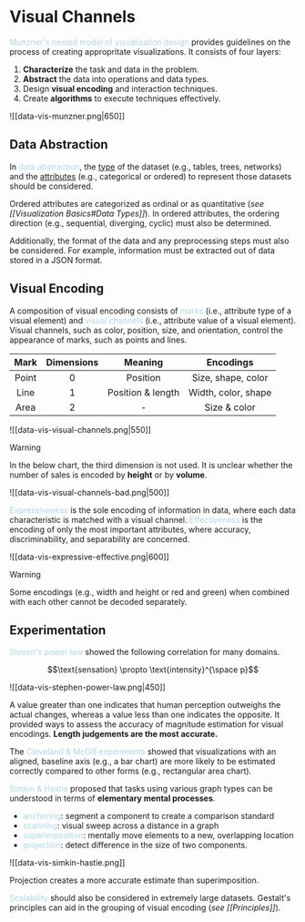 # Visual Channels

<span style = "color:lightblue">Munzner's nested model of visualization design</span> provides guidelines on the process of creating appropritate visualizations. It consists of four layers:
1. **Characterize** the task and data in the problem.
2. **Abstract** the data into operations and data types.
3. Design **visual encoding** and interaction techniques.
4. Create **algorithms** to execute techniques effectively.

![[data-vis-munzner.png|650]]

## Data Abstraction

In <span style = "color:lightblue">data abstraction</span>, the <u>type</u> of the dataset (e.g., tables, trees, networks) and the <u>attributes</u> (e.g., categorical or ordered) to represent those datasets should be considered.

Ordered attributes are categorized as ordinal or as quantitative (*see [[Visualization Basics#Data Types]]*). In ordered attributes, the ordering direction (e.g., sequential, diverging, cyclic) must also be determined. 

Additionally, the format of the data and any preprocessing steps must also be considered. For example, information must be extracted out of data stored in a JSON format.

## Visual Encoding

A composition of visual encoding consists of <span style = "color:lightblue">marks</span> (i.e., attribute type of a visual element) and <span style = "color:lightblue">visual channels</span> (i.e., attribute value of a visual element). Visual channels, such as color, position, size, and orientation, control the appearance of marks, such as points and lines.

| **Mark** | **Dimensions** |    **Meaning**    | **Encodings**       |
|:--------:|:--------------:|:-----------------:| :-------------------: |
|  Point   |       0        |     Position      | Size, shape, color  |
|   Line   |       1        | Position & length | Width, color, shape |
|   Area   |       2        |         -         | Size & color        |

![[data-vis-visual-channels.png|550]]


> [!WARNING]
> In the below chart, the third dimension is not used. It is unclear whether the number of sales is encoded by **height** or by **volume**.
> 
> ![[data-vis-visual-channels-bad.png|500]]

<span style = "color:lightblue">Expressiveness</span> is the sole encoding of information in data, where each data characteristic is matched with a visual channel. <span style = "color:lightblue">Effectiveness</span> is the encoding of only the most important attributes, where accuracy, discriminability, and separability are concerned.

![[data-vis-expressive-effective.png|600]]

> [!WARNING]
> Some encodings (e.g., width and height or red and green) when combined with each other cannot be decoded separately.

## Experimentation

<span style = "color:lightblue">Steven's power law</span> showed the following correlation for many domains.

$$\text{sensation} \propto \text{intensity}^{\space p}$$

![[data-vis-stephen-power-law.png|450]]

A value greater than one indicates that human perception outweighs the actual changes, whereas a value less than one indicates the opposite. It provided ways to assess the accuracy of magnitude estimation for visual encodings. **Length judgements are the most accurate.**

The <span style = "color:lightblue">Cleveland & McGill experiments</span> showed that visualizations with an aligned, baseline axis (e.g., a bar chart) are more likely to be estimated correctly compared to other forms (e.g., rectangular area chart).

<span style = "color:lightblue">Simkin & Hastie</span> proposed that tasks using various graph types can be understood in terms of **elementary mental processes**.
- <span style = "color:lightblue">anchoring</span>: segment a component to create a comparison standard
- <span style = "color:lightblue">scanning</span>: visual sweep across a distance in a graph
- <span style = "color:lightblue">superimposition</span>: mentally move elements to a new, overlapping location
- <span style = "color:lightblue">projection</span>: detect difference in the size of two components.

![[data-vis-simkin-hastie.png]]

Projection creates a more accurate estimate than superimposition.

<span style = "color:lightblue">Scalability</span> should also be considered in extremely large datasets. Gestalt's principles can aid in the grouping of visual encoding (*see [[Principles]]*).

